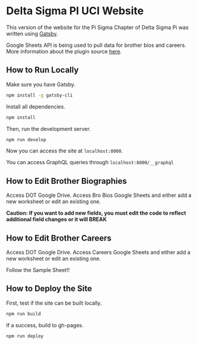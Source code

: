 # Delta Sigma PI UCI Website

This version of the website for the Pi Sigma Chapter of Delta Sigma Pi was written using [Gatsby](https://www.gatsbyjs.org).

Google Sheets API is being used to pull data for brother bios and careers. More information about the plugin source [here](https://www.gatsbyjs.com/plugins/gatsby-source-google-sheets/).

## How to Run Locally

Make sure you have Gatsby.

```sh
npm install -g gatsby-cli
```

Install all dependencies.

```sh
npm install
```

Then, run the development server.

```sh
npm run develop
```

Now you can access the site at `localhost:8000`.

You can access GraphQL queries through `localhost:8000/__graphql`

## How to Edit Brother Biographies

Access DOT Google Drive. Access Bro Bios Google Sheets and either add a new worksheet or edit an existing one. 

**Caution: If you want to add new fields, you must edit the code to reflect additional field changes or it will BREAK**

## How to Edit Brother Careers

Access DOT Google Drive. Access Careers Google Sheets and either add a new worksheet or edit an existing one. 

Follow the Sample Sheet!!

## How to Deploy the Site

First, test if the site can be built locally.

```sh
npm run build
```

If a success, build to gh-pages.

```sh
npm run deploy
```